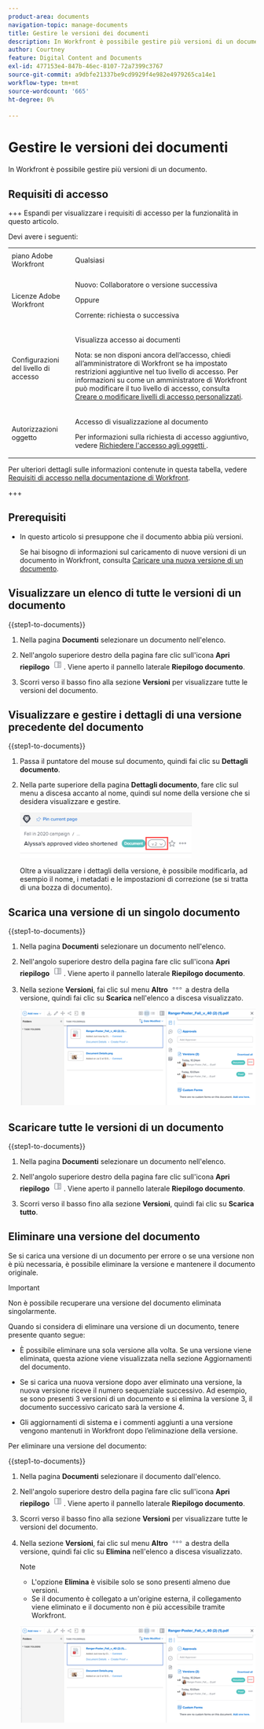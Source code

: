 ```yaml
---
product-area: documents
navigation-topic: manage-documents
title: Gestire le versioni dei documenti
description: In Workfront è possibile gestire più versioni di un documento.
author: Courtney
feature: Digital Content and Documents
exl-id: 477153e4-847b-46ec-8107-72a7399c3767
source-git-commit: a9dbfe21337be9cd9929f4e982e4979265ca14e1
workflow-type: tm+mt
source-wordcount: '665'
ht-degree: 0%

---
```


# Gestire le versioni dei documenti

<!-- Audited: 5/2025 -->

In Workfront è possibile gestire più versioni di un documento.

## Requisiti di accesso

+++ Espandi per visualizzare i requisiti di accesso per la funzionalità in questo articolo.

Devi avere i seguenti:

<table style="table-layout:auto"> 
 <col> 
 <col> 
 <tbody> 
  <tr> 
   <td role="rowheader">piano Adobe Workfront</td> 
   <td> <p> Qualsiasi</p> </td> 
  </tr> 
  <tr> 
   <td role="rowheader">Licenze Adobe Workfront</td> 
   <td> 
   <p>Nuovo: Collaboratore o versione successiva<p>
   <p>Oppure</p>
   <p>Corrente: richiesta o successiva </p>


</td> 
  </tr> 
  <tr> 
   <td role="rowheader">Configurazioni del livello di accesso</td> 
   <td> <p>Visualizza accesso ai documenti</p> <p>Nota: se non disponi ancora dell’accesso, chiedi all’amministratore di Workfront se ha impostato restrizioni aggiuntive nel tuo livello di accesso. Per informazioni su come un amministratore di Workfront può modificare il tuo livello di accesso, consulta <a href="../../administration-and-setup/add-users/configure-and-grant-access/create-modify-access-levels.md" class="MCXref xref">Creare o modificare livelli di accesso personalizzati</a>.</p> </td> 
  </tr> 
  <tr> 
   <td role="rowheader">Autorizzazioni oggetto</td> 
   <td> <p>Accesso di visualizzazione al documento</p> <p>Per informazioni sulla richiesta di accesso aggiuntivo, vedere <a href="../../workfront-basics/grant-and-request-access-to-objects/request-access.md" class="MCXref xref">Richiedere l'accesso agli oggetti </a>.</p> </td> 
  </tr> 
 </tbody> 
</table>

Per ulteriori dettagli sulle informazioni contenute in questa tabella, vedere [Requisiti di accesso nella documentazione di Workfront](/help/quicksilver/administration-and-setup/add-users/access-levels-and-object-permissions/access-level-requirements-in-documentation.md).

+++

## Prerequisiti

* In questo articolo si presuppone che il documento abbia più versioni.

  Se hai bisogno di informazioni sul caricamento di nuove versioni di un documento in Workfront, consulta [Caricare una nuova versione di un documento](../../documents/managing-documents/upload-new-document-version.md).

## Visualizzare un elenco di tutte le versioni di un documento

{{step1-to-documents}}

1. Nella pagina **Documenti** selezionare un documento nell&#39;elenco.

1. Nell&#39;angolo superiore destro della pagina fare clic sull&#39;icona **Apri riepilogo** ![Apri riepilogo](assets/qs-summary-in-new-toolbar-small.png). Viene aperto il pannello laterale **Riepilogo documento**.

1. Scorri verso il basso fino alla sezione **Versioni** per visualizzare tutte le versioni del documento.

## Visualizzare e gestire i dettagli di una versione precedente del documento

{{step1-to-documents}}

1. Passa il puntatore del mouse sul documento, quindi fai clic su **Dettagli documento**.

1. Nella parte superiore della pagina **Dettagli documento**, fare clic sul menu a discesa accanto al nome, quindi sul nome della versione che si desidera visualizzare e gestire.

   ![Elenco a discesa della versione nella pagina Dettagli documento](assets/version-drop-dn-doc-dtls-nwe-350x93.png)

   Oltre a visualizzare i dettagli della versione, è possibile modificarla, ad esempio il nome, i metadati e le impostazioni di correzione (se si tratta di una bozza di documento).

## Scarica una versione di un singolo documento

{{step1-to-documents}}

1. Nella pagina **Documenti** selezionare un documento nell&#39;elenco.

1. Nell&#39;angolo superiore destro della pagina fare clic sull&#39;icona **Apri riepilogo** ![Apri riepilogo](assets/qs-summary-in-new-toolbar-small.png). Viene aperto il pannello laterale **Riepilogo documento**.

1. Nella sezione **Versioni**, fai clic sul menu **Altro** ![Altro menu](assets/more-icon.png) a destra della versione, quindi fai clic su **Scarica** nell&#39;elenco a discesa visualizzato.

   ![Scarica un singolo documento](assets/more-versions-350x143.png)

## Scaricare tutte le versioni di un documento

{{step1-to-documents}}

1. Nella pagina **Documenti** selezionare un documento nell&#39;elenco.

1. Nell&#39;angolo superiore destro della pagina fare clic sull&#39;icona **Apri riepilogo** ![Apri riepilogo](assets/qs-summary-in-new-toolbar-small.png). Viene aperto il pannello laterale **Riepilogo documento**.

1. Scorri verso il basso fino alla sezione **Versioni**, quindi fai clic su **Scarica tutto**.

## Eliminare una versione del documento

Se si carica una versione di un documento per errore o se una versione non è più necessaria, è possibile eliminare la versione e mantenere il documento originale.

>[!IMPORTANT]
>
>Non è possibile recuperare una versione del documento eliminata singolarmente.

Quando si considera di eliminare una versione di un documento, tenere presente quanto segue:

* È possibile eliminare una sola versione alla volta. Se una versione viene eliminata, questa azione viene visualizzata nella sezione Aggiornamenti del documento.
* Se si carica una nuova versione dopo aver eliminato una versione, la nuova versione riceve il numero sequenziale successivo. Ad esempio, se sono presenti 3 versioni di un documento e si elimina la versione 3, il documento successivo caricato sarà la versione 4.
* Gli aggiornamenti di sistema e i commenti aggiunti a una versione vengono mantenuti in Workfront dopo l’eliminazione della versione.

  <!--
  <li data-mc-conditions="QuicksilverOrClassic.Draft mode">Deleting a document version in Workfront does not delete the Proof version.&nbsp;</li>
  -->

Per eliminare una versione del documento:

{{step1-to-documents}}

1. Nella pagina **Documenti** selezionare il documento dall&#39;elenco.

1. Nell&#39;angolo superiore destro della pagina fare clic sull&#39;icona **Apri riepilogo** ![Apri riepilogo](assets/qs-summary-in-new-toolbar-small.png). Viene aperto il pannello laterale **Riepilogo documento**.

1. Scorri verso il basso fino alla sezione **Versioni** per visualizzare tutte le versioni del documento.
1. Nella sezione **Versioni**, fai clic sul menu **Altro** ![Altro menu](assets/more-icon.png) a destra della versione, quindi fai clic su **Elimina** nell&#39;elenco a discesa visualizzato.

   >[!NOTE]
   >
   >* L&#39;opzione **Elimina** è visibile solo se sono presenti almeno due versioni.
   >* Se il documento è collegato a un&#39;origine esterna, il collegamento viene eliminato e il documento non è più accessibile tramite Workfront.

   ![Elimina la versione del documento](assets/more-versions-350x143.png)
